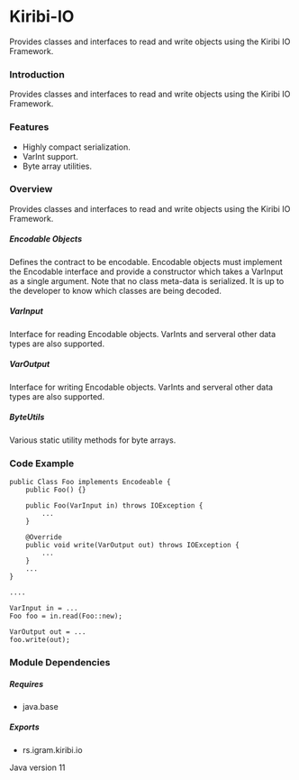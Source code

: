 # Kiribi-IO
Provides classes and interfaces to read and write objects using the Kiribi IO Framework.

### Introduction
Provides classes and interfaces to read and write objects using the Kiribi IO Framework.

### Features
* Highly compact serialization.
* VarInt support.
* Byte array utilities.

### Overview
Provides classes and interfaces to read and write objects using the Kiribi IO Framework.

##### Encodable Objects
Defines the contract to be encodable. Encodable objects must implement the Encodable interface and provide a constructor which takes a VarInput as a single argument. Note that no class meta-data is serialized. It is up to the developer to know which classes are being decoded.

##### VarInput
Interface for reading Encodable objects. VarInts and serveral other data types are also supported.

##### VarOutput
Interface for writing Encodable objects. VarInts and serveral other data types are also supported.

##### ByteUtils
Various static utility methods for byte arrays.

### Code Example

 	public Class Foo implements Encodeable {
    	public Foo() {}
 
    	public Foo(VarInput in) throws IOException {
          	...
        }
 
        @Override
        public void write(VarOutput out) throws IOException {
          	...
        }
        ...
    }
 
    ....
 
    VarInput in = ...
    Foo foo = in.read(Foo::new);
    
    VarOutput out = ...
    foo.write(out);


### Module Dependencies
##### Requires
* java.base

##### Exports
* rs.igram.kiribi.io

Java version 11